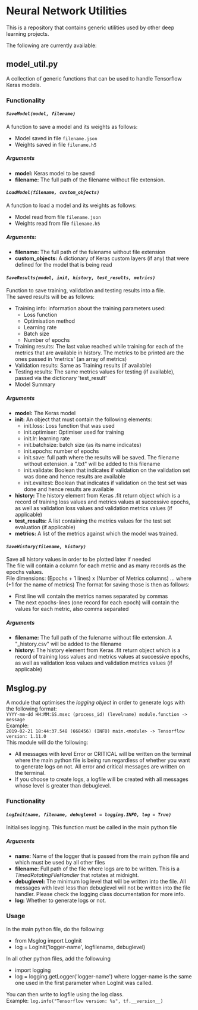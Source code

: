 # Neural Network Utilities

This is a repository that contains generic utilities used by other deep learning projects.

The following are currently available:
## model_util.py
A collection of generic functions that can be used to handle Tensorflow Keras models.
### Functionality
#### *`SaveModel(model, filename)`*
A function to save a model and its weights as follows:
* Model saved in file `filename.json`
* Weights saved in file `filename.h5`
##### Arguments
* __model:__ Keras model to be saved
* __filename:__ The full path of the filename without file extension.

#### *`LoadModel(filename, custom_objects)`*
A function to load a model and its weights as follows:
* Model read from file `filename.json`
* Weights read from file `filename.h5`
##### Arguments:
* __filename:__ The full path of the fulename without file extension
* __custom_objects:__ A dictionary of Keras custom layers (if any) that were defined for the model that is being read

#### *`SaveResults(model, init, history, test_results, metrics)`*
Function to save training, validation and testing results into a file.  
The saved results will be as follows:
* Training info: information about the training parameters used:
  - Loss function
  - Optimisation method
  - Learning rate
  - Batch size
  - Number of epochs
* Training results: The last value reached while training for each of the metrics that are available in history. The metrics to be printed are the ones passed in 'metrics' (an array of metrics)
* Validation results: Same as Training results (if available)
* Testing results: The same metrics values for testing (if available), passed via the dictionary 'test_result'
* Model Summary
##### Arguments
* __model:__ The Keras model
* __init:__ An object that must contain the following elements:
  - init.loss: Loss function that was used
  - init.optimiser: Optimiser used for training
  - init.lr: learning rate
  - init.batchsize: batch size (as its name indicates)
  - init.epochs: number of epochs
  - init.save: full path where the results will be saved. The filename without extension. a ".txt" will be added to this filename
  - init.validate: Boolean that indicates if validation on the validation set was done and hence results are available
  - init.evaltest: Boolean that indicates if validation on the test set was done and hence results are available
* __history:__ The history element from Keras .fit return object which is a record of training loss values and metrics values at successive epochs, as well as validation loss values and validation metrics values (if applicable)
* __test_results:__ A list containing the metrics values for the test set evaluation (if applicable)
* __metrics:__ A list of the metrics against which the model was trained.


#### *`SaveHistory(filename, history)`*
Save all history values in order to be plotted later if needed  
The file will contain a column for each metric and as many records as the epochs values.  
File dimensions: (Epochs + 1 lines) x (Number of Metrics columns) ... where (+1 for the name of metrics)
The format for saving those is then as follows:
* First line will contain the metrics names separated by commas
* The next epochs-lines (one record for each epoch) will contain the values for each metric, also comma separated
##### Arguments
* __filename:__ The full path of the fulename without file extension. A "\_history.csv" will be added to the filename
* __history:__ The history element from Keras .fit return object which is a record of training loss values and metrics values at successive epochs, as well as validation loss values and validation metrics values (if applicable)


## Msglog.py
A module that optimises the *logging object* in order to generate logs with the following format:<br>
`YYYY-mm-dd HH:MM:SS.msec (process_id) (levelname) module.function -> message`<br>
Example:<br>
```2019-02-21 18:44:37.548 (668456) (INFO) main.<module> -> Tensorflow version: 1.11.0```<br>
This module will do the following:
- All messages with level Error or CRITICAL will be written on the terminal where the main python file is being run regardless of whether you want to generate logs on not. All error and critical messages are written on the terminal.
- If you choose to create logs, a logfile will be created with all messages whose level is greater than debuglevel.
### Functionality
#### *`LogInit(name, filename, debuglevel = logging.INFO, log = True)`*
Initialises logging. This function must be called in the main python file
##### Arguments
- __name:__ Name of the logger that is passed from the main python file and which must be used by all other files
- __filename:__ Full path of the file where logs are to be written. This is a *TimedRotatingFileHandler* that rotates at midnight.
- __debuglevel:__ The minimum log level that will be written into the file. All messages with level less than debuglevel will not be written into the file handler. Please check the logging class documentation for more info.
- __log:__ Whether to generate logs or not.

### Usage
In the main python file, do the following:
- from Msglog import LogInit
- log = LogInit('logger-name', logfilename, debuglevel)

In all other python files, add the followuing
- import logging
- log = logging.getLogger('logger-name') where logger-name is the same one used in the first parameter when LogInit was called.

You can then write to logfile using the log class.<br>
Example: `log.info("Tensorflow version: %s", tf.__version__)`
